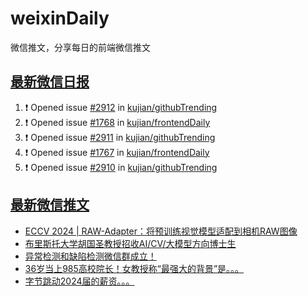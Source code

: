 # weixinDaily
微信推文，分享每日的前端微信推文

## [最新微信日报](https://github.com/kujian/weixinDaily/issues)

<!--START_SECTION:activity-->
1. ❗ Opened issue [#2912](https://github.com/kujian/githubTrending/issues/2912) in [kujian/githubTrending](https://github.com/kujian/githubTrending)
2. ❗ Opened issue [#1768](https://github.com/kujian/frontendDaily/issues/1768) in [kujian/frontendDaily](https://github.com/kujian/frontendDaily)
3. ❗ Opened issue [#2911](https://github.com/kujian/githubTrending/issues/2911) in [kujian/githubTrending](https://github.com/kujian/githubTrending)
4. ❗ Opened issue [#1767](https://github.com/kujian/frontendDaily/issues/1767) in [kujian/frontendDaily](https://github.com/kujian/frontendDaily)
5. ❗ Opened issue [#2910](https://github.com/kujian/githubTrending/issues/2910) in [kujian/githubTrending](https://github.com/kujian/githubTrending)
<!--END_SECTION:activity-->


## [最新微信推文](https://weixin.qdkfweb.cn/)

<!-- BLOG-POST-LIST:START -->
- [ECCV 2024 | RAW-Adapter：将预训练视觉模型适配到相机RAW图像](https://weixin.qdkfweb.cn/55251.html)
- [布里斯托大学胡国圣教授招收AI/CV/大模型方向博士生](https://weixin.qdkfweb.cn/55252.html)
- [异常检测和缺陷检测微信群成立！](https://weixin.qdkfweb.cn/55253.html)
- [36岁当上985高校院长！女教授称“最强大的背景”是。。。](https://weixin.qdkfweb.cn/55249.html)
- [字节跳动2024届的薪资。。。](https://weixin.qdkfweb.cn/55250.html)
<!-- BLOG-POST-LIST:END -->